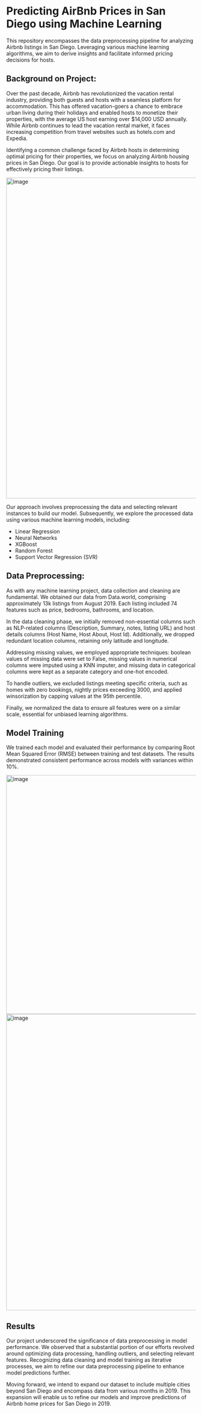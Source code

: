 # Predicting AirBnb Prices in San Diego using Machine Learning
This repository encompasses the data preprocessing pipeline for analyzing Airbnb listings in San Diego. Leveraging various machine learning algorithms, we aim to derive insights and facilitate informed pricing decisions for hosts.

## Background on Project:

Over the past decade, Airbnb has revolutionized the vacation rental industry, providing both guests and hosts with a seamless platform for accommodation. This has offered vacation-goers a chance to embrace urban living during their holidays and enabled hosts to monetize their properties, with the average US host earning over $14,000 USD annually. While Airbnb continues to lead the vacation rental market, it faces increasing competition from travel websites such as hotels.com and Expedia.

Identifying a common challenge faced by Airbnb hosts in determining optimal pricing for their properties, we focus on analyzing Airbnb housing prices in San Diego. Our goal is to provide actionable insights to hosts for effectively pricing their listings.

<img width="851" alt="image" src="https://github.com/ishmam24/AirBnb_SanDiego/assets/33576600/8955f7f6-b894-434a-8060-784a7e4551d8">

Our approach involves preprocessing the data and selecting relevant instances to build our model. Subsequently, we explore the processed data using various machine learning models, including:
- Linear Regression
- Neural Networks
- XGBoost
- Random Forest
- Support Vector Regression (SVR)

## Data Preprocessing:

As with any machine learning project, data collection and cleaning are fundamental. We obtained our data from Data.world, comprising approximately 13k listings from August 2019. Each listing included 74 features such as price, bedrooms, bathrooms, and location.

In the data cleaning phase, we initially removed non-essential columns such as NLP-related columns (Description, Summary, notes, listing URL) and host details columns (Host Name, Host About, Host Id). Additionally, we dropped redundant location columns, retaining only latitude and longitude.

Addressing missing values, we employed appropriate techniques: boolean values of missing data were set to False, missing values in numerical columns were imputed using a KNN imputer, and missing data in categorical columns were kept as a separate category and one-hot encoded.

To handle outliers, we excluded listings meeting specific criteria, such as homes with zero bookings, nightly prices exceeding 3000, and applied winsorization by capping values at the 95th percentile.

Finally, we normalized the data to ensure all features were on a similar scale, essential for unbiased learning algorithms.

## Model Training
We trained each model and evaluated their performance by comparing Root Mean Squared Error (RMSE) between training and test datasets. The results demonstrated consistent performance across models with variances within 10%.

<img width="634" alt="image" src="https://github.com/ishmam24/AirBnb_SanDiego/assets/33576600/c2c29e93-a53e-4867-acb0-8caec2a87458">

<img width="786" alt="image" src="https://github.com/ishmam24/AirBnb_SanDiego/assets/33576600/ad4746de-d2d0-4d8f-a529-a349f4e1e6b2">

## Results
Our project underscored the significance of data preprocessing in model performance. We observed that a substantial portion of our efforts revolved around optimizing data processing, handling outliers, and selecting relevant features. Recognizing data cleaning and model training as iterative processes, we aim to refine our data preprocessing pipeline to enhance model predictions further.

Moving forward, we intend to expand our dataset to include multiple cities beyond San Diego and encompass data from various months in 2019. This expansion will enable us to refine our models and improve predictions of Airbnb home prices for San Diego in 2019.

